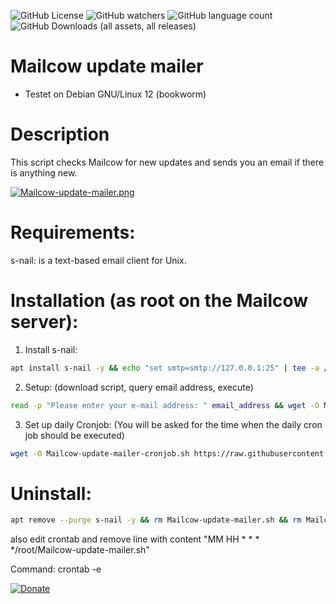 ![GitHub License](https://img.shields.io/github/license/Sub-7/Mailcow-update-mailer) ![GitHub watchers](https://img.shields.io/github/watchers/Sub-7/Mailcow-update-mailer) ![GitHub language count](https://img.shields.io/github/languages/count/Sub-7/Mailcow-update-mailer) ![GitHub Downloads (all assets, all releases)](https://img.shields.io/github/downloads/Sub-7/Mailcow-update-mailer/total)






# Mailcow update mailer
- Testet on Debian GNU/Linux 12 (bookworm)
# Description
This script checks Mailcow for new updates and sends you an email if there is anything new.

[![Mailcow-update-mailer.png](https://i.postimg.cc/brsvx09t/Mailcow-update-mailer.png)](https://postimg.cc/kRP99bZJ)

# Requirements:
s-nail: is a text-based email client for Unix.
# Installation (as root on the Mailcow server):
1. Install s-nail:
```sh
apt install s-nail -y && echo "set smtp=smtp://127.0.0.1:25" | tee -a /etc/s-nail.rc
```
2. Setup:
(download script, query email address, execute)
```sh
read -p "Please enter your e-mail address: " email_address && wget -O Mailcow-update-mailer.sh https://raw.githubusercontent.com/Sub-7/Mailcow-update-mailer/main/Mailcow-update-mailer.sh && chmod +x Mailcow-update-mailer.sh && sed -i "s/^\(email_address=\).*\$/\1\"$email_address\"/" Mailcow-update-mailer.sh && ./Mailcow-update-mailer.sh
```
3. Set up daily Cronjob:
(You will be asked for the time when the daily cron job should be executed)
```sh
wget -O Mailcow-update-mailer-cronjob.sh https://raw.githubusercontent.com/Sub-7/Mailcow-update-mailer/main/Mailcow-update-mailer-cronjob.sh && bash Mailcow-update-mailer-cronjob.sh
```
# Uninstall:
```sh
apt remove --purge s-nail -y && rm Mailcow-update-mailer.sh && rm Mailcow-update-mailer-cronjob.sh
```
also edit crontab and remove line with content "MM HH * * * */root/Mailcow-update-mailer.sh"

Command: crontab -e

[![Donate](https://img.shields.io/badge/Donate-PayPal-green.svg)](https://www.paypal.com/paypalme/SubS7v7n)
